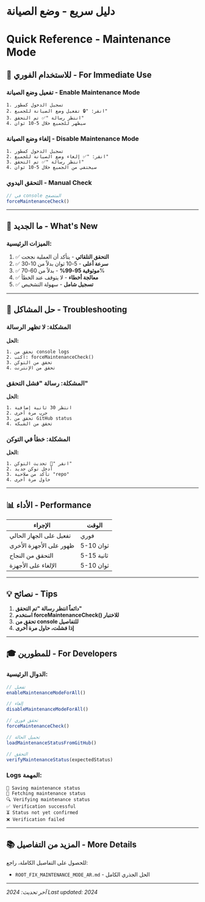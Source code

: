 # دليل سريع - وضع الصيانة
# Quick Reference - Maintenance Mode

## 🚀 للاستخدام الفوري - For Immediate Use

### تفعيل وضع الصيانة - Enable Maintenance Mode
```
1. تسجيل الدخول كمطور
2. انقر: "🔒 تفعيل وضع الصيانة للجميع"
3. انتظر رسالة "✅ تم التحقق"
4. سيظهر للجميع خلال 5-10 ثوان
```

### إلغاء وضع الصيانة - Disable Maintenance Mode
```
1. تسجيل الدخول كمطور
2. انقر: "✅ إلغاء وضع الصيانة للجميع"
3. انتظر رسالة "✅ تم التحقق"
4. سيختفي من الجميع خلال 5-10 ثوان
```

### التحقق اليدوي - Manual Check
```javascript
// في console المتصفح
forceMaintenanceCheck()
```

---

## 🎯 ما الجديد - What's New

### الميزات الرئيسية:
1. ✅ **التحقق التلقائي** - يتأكد أن العملية نجحت
2. ✅ **سرعة أعلى** - 5-10 ثوان بدلاً من 10-30
3. ✅ **موثوقية 95-99%** - بدلاً من 60-70%
4. ✅ **معالجة أخطاء** - لا يتوقف عند الخطأ
5. ✅ **تسجيل شامل** - سهولة التشخيص

---

## 🔧 حل المشاكل - Troubleshooting

### المشكلة: لا تظهر الرسالة
**الحل:**
```
1. تحقق من console logs
2. اكتب: forceMaintenanceCheck()
3. تحقق من التوكن
4. تحقق من الإنترنت
```

### المشكلة: رسالة "فشل التحقق"
**الحل:**
```
1. انتظر 30 ثانية إضافية
2. جرب مرة أخرى
3. تحقق من GitHub status
4. تحقق من الشبكة
```

### المشكلة: خطأ في التوكن
**الحل:**
```
1. انقر "🔑 تحديث التوكن"
2. أدخل توكن جديد
3. تأكد من صلاحية "repo"
4. حاول مرة أخرى
```

---

## 📊 الأداء - Performance

| الإجراء | الوقت |
|---------|-------|
| تفعيل على الجهاز الحالي | فوري |
| ظهور على الأجهزة الأخرى | 5-10 ثوان |
| التحقق من النجاح | 5-15 ثانية |
| الإلغاء على الأجهزة | 5-10 ثوان |

---

## 💡 نصائح - Tips

1. **دائماً انتظر رسالة "تم التحقق"**
2. **استخدم forceMaintenanceCheck() للاختبار**
3. **تحقق من console للتفاصيل**
4. **إذا فشلت، حاول مرة أخرى**

---

## 🎓 للمطورين - For Developers

### الدوال الرئيسية:
```javascript
// تفعيل
enableMaintenanceModeForAll()

// إلغاء
disableMaintenanceModeForAll()

// تحقق فوري
forceMaintenanceCheck()

// تحميل الحالة
loadMaintenanceStatusFromGitHub()

// التحقق
verifyMaintenanceStatus(expectedStatus)
```

### Logs المهمة:
```
📝 Saving maintenance status
📡 Fetching maintenance status
🔍 Verifying maintenance status
✅ Verification successful
⏳ Status not yet confirmed
❌ Verification failed
```

---

## 📚 المزيد من التفاصيل - More Details

للحصول على التفاصيل الكاملة، راجع:
- `ROOT_FIX_MAINTENANCE_MODE_AR.md` - الحل الجذري الكامل

---

*آخر تحديث: 2024*
*Last updated: 2024*
